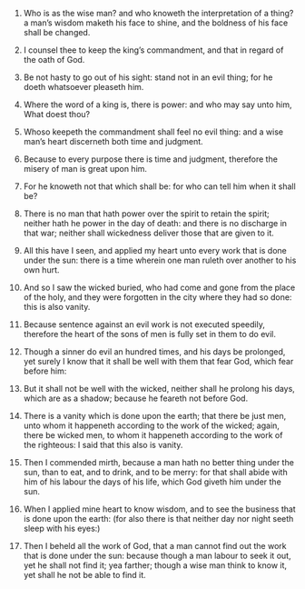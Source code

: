 1. Who is as the wise man? and who knoweth the interpretation of a
thing? a man’s wisdom maketh his face to shine, and the boldness of
his face shall be changed.

2. I counsel thee to keep the king’s commandment, and that in regard
of the oath of God.

3. Be not hasty to go out of his sight: stand not in an evil thing;
for he doeth whatsoever pleaseth him.

4. Where the word of a king is, there is power: and who may say unto
him, What doest thou?

5. Whoso keepeth the commandment shall feel no
evil thing: and a wise man’s heart discerneth both time and judgment.

6. Because to every purpose there is time and judgment, therefore the
misery of man is great upon him.

7. For he knoweth not that which shall be: for who can tell him when
it shall be?

8. There is no man that hath power over the spirit to
retain the spirit; neither hath he power in the day of death: and
there is no discharge in that war; neither shall wickedness deliver
those that are given to it.

9. All this have I seen, and applied my heart unto every work that is
done under the sun: there is a time wherein one man ruleth over
another to his own hurt.

10. And so I saw the wicked buried, who had come and gone from the
place of the holy, and they were forgotten in the city where they had
so done: this is also vanity.

11. Because sentence against an evil work is not executed speedily,
therefore the heart of the sons of men is fully set in them to do
evil.

12. Though a sinner do evil an hundred times, and his days be
prolonged, yet surely I know that it shall be well with them that fear
God, which fear before him:

13. But it shall not be well with the
wicked, neither shall he prolong his days, which are as a shadow;
because he feareth not before God.

14. There is a vanity which is done upon the earth; that there be
just men, unto whom it happeneth according to the work of the wicked;
again, there be wicked men, to whom it happeneth according to the work
of the righteous: I said that this also is vanity.

15. Then I commended mirth, because a man hath no better thing under
the sun, than to eat, and to drink, and to be merry: for that shall
abide with him of his labour the days of his life, which God giveth
him under the sun.

16. When I applied mine heart to know wisdom, and to see the business
that is done upon the earth: (for also there is that neither day nor
night seeth sleep with his eyes:)

17. Then I beheld all the work of
God, that a man cannot find out the work that is done under the sun:
because though a man labour to seek it out, yet he shall not find it;
yea farther; though a wise man think to know it, yet shall he not be
able to find it.